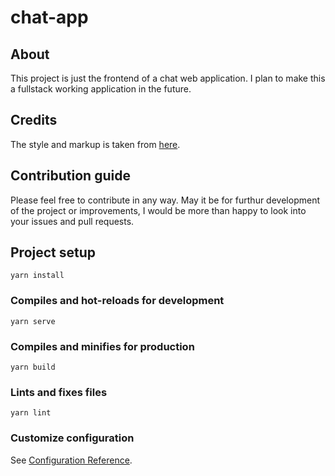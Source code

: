 # chat-app

## About
This project is just the frontend of a chat web application. I plan to make this a fullstack working application in the future.

## Credits
The style and markup is taken from [here](https://codepen.io/mubangadv/pen/rXrOQa).

## Contribution guide
Please feel free to contribute in any way. May it be for furthur development of the project or improvements, I would be more than happy to look into your issues and pull requests.

## Project setup
```
yarn install
```

### Compiles and hot-reloads for development
```
yarn serve
```

### Compiles and minifies for production
```
yarn build
```

### Lints and fixes files
```
yarn lint
```

### Customize configuration
See [Configuration Reference](https://cli.vuejs.org/config/).
